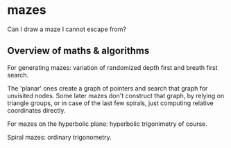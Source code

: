 # mazes

Can I draw a maze I cannot escape from?

## Overview of maths & algorithms

For generating mazes: variation of randomized depth first and breath first
search.

The 'planar' ones create a graph of pointers and search that graph for unvisited
nodes. Some later mazes don't construct that graph, by relying on triangle
groups, or in case of the last few spirals, just computing relative coordinates
directly.

For mazes on the hyperbolic plane: hyperbolic trigonimetry of course.

Spiral mazes: ordinary trigonometry.
